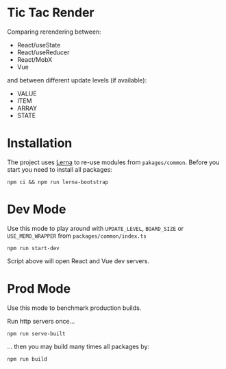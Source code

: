 # Tic Tac Render

Comparing rerendering between:

 * React/useState
 * React/useReducer
 * React/MobX
 * Vue

and between different update levels (if available):
 * VALUE
 * ITEM
 * ARRAY
 * STATE

# Installation

The project uses [Lerna](https://lerna.js.org/) to re-use modules from `pakages/common`. Before you start you need to
install all packages:

```
npm ci && npm run lerna-bootstrap
```

# Dev Mode

Use this mode to play around with  `UPDATE_LEVEL`, `BOARD_SIZE` or `USE_MEMO_WRAPPER` from `packages/common/index.ts`

```
npm run start-dev
```

Script above will open React and Vue dev servers.

# Prod Mode

Use this mode to benchmark production builds.

Run http servers once… 
```
npm run serve-built
```

… then you may build many times all packages by:
```
npm run build
```

